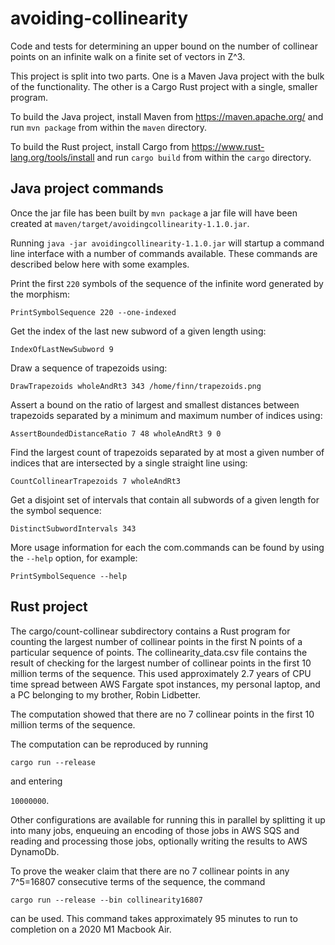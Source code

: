 # avoiding-collinearity
Code and tests for determining an upper bound on the number of collinear points on an infinite walk on a finite set of vectors in Z^3.

This project is split into two parts. One is a Maven Java project with the bulk of the functionality. The other is a Cargo Rust project
with a single, smaller program.

To build the Java project, install Maven from https://maven.apache.org/ and run `mvn package` from within the `maven` directory.

To build the Rust project, install Cargo from https://www.rust-lang.org/tools/install and run `cargo build` from within the `cargo` directory.

## Java project commands

Once the jar file has been built by `mvn package` a jar file will have been created at `maven/target/avoidingcollinearity-1.1.0.jar`.

Running `java -jar avoidingcollinearity-1.1.0.jar` will startup a command line interface with a number of commands available. These
commands are described below here with some examples.

Print the first `220` symbols of the sequence of the infinite word generated by the morphism:

```PrintSymbolSequence 220 --one-indexed```

Get the index of the last new subword of a given length using:

```IndexOfLastNewSubword 9```

Draw a sequence of trapezoids using:

  ```DrawTrapezoids wholeAndRt3 343 /home/finn/trapezoids.png```

Assert a bound on the ratio of largest and smallest distances between trapezoids separated by a minimum and maximum number of indices using:

  ```AssertBoundedDistanceRatio 7 48 wholeAndRt3 9 0```
  
Find the largest count of trapezoids separated by at most a given number of indices that are intersected by a single straight line using:

  ```CountCollinearTrapezoids 7 wholeAndRt3```

Get a disjoint set of intervals that contain all subwords of a given length for the symbol sequence:

  ```DistinctSubwordIntervals 343```

More usage information for each the com.commands can be found by using the `--help` option, for example: 

```PrintSymbolSequence --help```


## Rust project

The cargo/count-collinear subdirectory contains a Rust program for counting the largest number of collinear points in the first N points 
of a particular sequence of points. The collinearity_data.csv file contains the result of checking for the largest number of collinear
points in the first 10 million terms of the sequence. This used approximately 2.7 years of CPU time spread between AWS Fargate spot instances,
my personal laptop, and a PC belonging to my brother, Robin Lidbetter.

The computation showed that there are no 7 collinear points in the first 10 million terms of the sequence.

The computation can be reproduced by running

```cargo run --release```

and entering 

```10000000```.


Other configurations are available for running this in parallel by splitting it up into many jobs, enqueuing an encoding of those jobs in 
AWS SQS and reading and processing those jobs, optionally writing the results to AWS DynamoDb. 

To prove the weaker claim that there are no 7 collinear points in any 7^5=16807 consecutive terms of the sequence, the command 

```cargo run --release --bin collinearity16807```

can be used. This command takes approximately 95 minutes to run to completion on a 2020 M1 Macbook Air.

